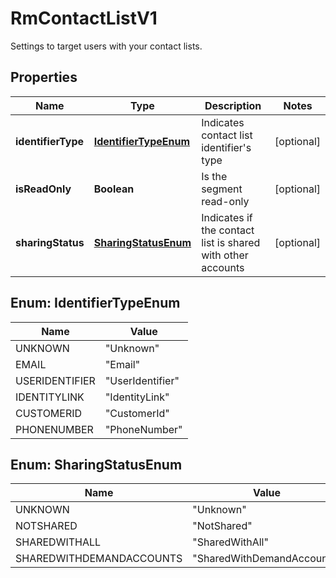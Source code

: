 

# RmContactListV1

Settings to target users with your contact lists.

## Properties

| Name | Type | Description | Notes |
|------------ | ------------- | ------------- | -------------|
|**identifierType** | [**IdentifierTypeEnum**](#IdentifierTypeEnum) | Indicates contact list identifier&#39;s type |  [optional] |
|**isReadOnly** | **Boolean** | Is the segment read-only |  [optional] |
|**sharingStatus** | [**SharingStatusEnum**](#SharingStatusEnum) | Indicates if the contact list is shared with other accounts |  [optional] |



## Enum: IdentifierTypeEnum

| Name | Value |
|---- | -----|
| UNKNOWN | &quot;Unknown&quot; |
| EMAIL | &quot;Email&quot; |
| USERIDENTIFIER | &quot;UserIdentifier&quot; |
| IDENTITYLINK | &quot;IdentityLink&quot; |
| CUSTOMERID | &quot;CustomerId&quot; |
| PHONENUMBER | &quot;PhoneNumber&quot; |



## Enum: SharingStatusEnum

| Name | Value |
|---- | -----|
| UNKNOWN | &quot;Unknown&quot; |
| NOTSHARED | &quot;NotShared&quot; |
| SHAREDWITHALL | &quot;SharedWithAll&quot; |
| SHAREDWITHDEMANDACCOUNTS | &quot;SharedWithDemandAccounts&quot; |



